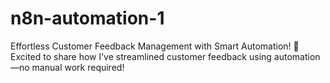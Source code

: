 # n8n-automation-1
Effortless Customer Feedback Management with Smart Automation! 🚀 Excited to share how I’ve streamlined customer feedback using automation—no manual work required!
